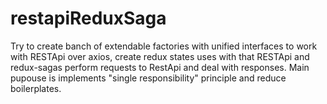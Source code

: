 # restapiReduxSaga
Try to create banch of extendable factories with unified interfaces to work with RESTApi over axios, create redux states uses with that RESTApi and redux-sagas perform requests to RestApi and deal with responses. Main pupouse is implements "single responsibility" principle and reduce boilerplates.
